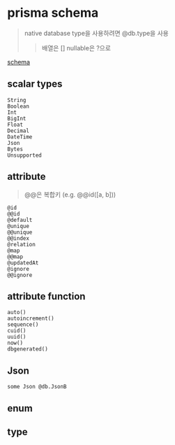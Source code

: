 # prisma schema

> native database type을 사용하려면 @db.type을 사용
>
> > 배열은 [] nullable은 ?으로

[schema]('https://www.prisma.io/docs/reference/api-reference/prisma-schema-reference')

## scalar types

```
String
Boolean
Int
BigInt
Float
Decimal
DateTime
Json
Bytes
Unsupported
```

## attribute

> @@은 복합키 (e.g. @@id([a, b]))

```
@id
@@id
@default
@unique
@@unique
@@index
@relation
@map
@@map
@updatedAt
@ignore
@@ignore
```

## attribute function

```
auto()
autoincrement()
sequence()
cuid()
uuid()
now()
dbgenerated()
```

## Json

```
some Json @db.JsonB
```

## enum

## type
